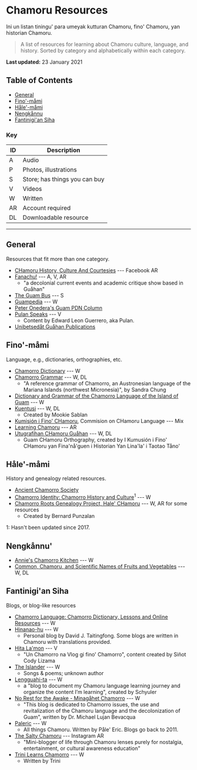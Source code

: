 # Chamoru Resources

Ini un listan tiningu' para umeyak kutturan Chamoru, fino' Chamoru, yan historian Chamoru.
> A list of resources for learning about Chamoru culture, language, and history. Sorted by category and alphabetically within each category.

**Last updated:** 23 January 2021

## Table of Contents

- [General](#general)
- [Fino'-måmi](#fino-måmi)
- [Håle'-måmi](#håle-måmi)
- [Nengkånnu](#nengkånnu)
- [Fantinigi'an Siha](#fantinigian-siha)

### Key

| ID | Description |
| --- | --- |
| A | Audio |
| P | Photos, illustrations |
| S | Store; has things you can buy |
| V | Videos |
| W | Written |
| AR | Account required |
| DL | Downloadable resource |

---

## General

Resources that fit more than one category.

- [CHamoru History, Culture And Courtesies](https://www.facebook.com/groups/616633032124663) --- Facebook AR
- [Fanachu!](https://www.patreon.com/fanachu/posts) --- A, V, AR
  - "a decolonial current events and academic critique show based in Guåhan"
- [The Guam Bus](https://www.theguambus.com/) --- S
- [Guampedia](https://www.guampedia.com/) --- W
- [Peter Onedera's Guam PDN Column](https://www.guampdn.com/search/?q=onedera)
- [Pulan Speaks](https://www.youtube.com/channel/UCF2PEL18ghNHP_HcKMz8LBQ) --- V
  - Content by Edward Leon Guerrero, aka Pulan.
- [Unibetsedåt Guåhan Publications](https://www.uog.edu/uogpress/publications/)

## Fino'-måmi

Language, e.g., dictionaries, orthographies, etc.

- [Chamorro Dictionary](http://www.chamoru.info/dictionary/) --- W
- [Chamorro Grammar](https://escholarship.org/uc/item/2sx7w4h5?) --- W, DL
  - "A reference grammar of Chamorro, an Austronesian language of the Mariana Islands (northwest Micronesia)", by Sandra Chung
- [Dictionary and Grammar of the Chamorro Language of the Island of Guam](http://chamorrobible.org/chamorro-dictionary1.htm) --- W
- [Kuentusi](https://kuentusi.com/) --- W, DL
  - Created by Mookie Sablan
- [Kumisión i Fino' CHamoru](https://kumisionchamoru.guam.gov/), Commision on CHamoru Language --- Mix
- [Learning Chamoru](https://learningchamoru.com/) --- AR
- [Utugrafihan CHamoru Guåhan](https://kumisionchamoru.guam.gov/sites/default/files/utugrafihan_chamoru_guahan.pdf) --- W, DL
  - Guam CHamoru Orthography, created by I Kumusión i Fino' CHamoru yan Fina'nå'guen i Historian Yan Lina'la' i Taotao Tåno'

## Håle'-måmi

History and genealogy related resources.

- [Ancient Chamorro Society](https://ancientchamorrosociety.weebly.com/)
- [Chamorro Identity: Chamorro History and Culture](https://chamorrohistory.blogspot.com/)<sup>1</sup> --- W
- [Chamorro Roots Genealogy Project, Hale' CHamoru](https://www.chamorroroots.com/v7/) --- W, AR for some resources
  - Created by Bernard Punzalan

1: Hasn't been updated since 2017.

## Nengkånnu'

- [Annie's Chamorro Kitchen](https://www.annieschamorrokitchen.com/chamorro-dishes/) --- W
- [Common, Chamoru, and Scientific Names of Fruits and Vegetables](https://cnas-re.uog.edu/wp-content/uploads/2016/03/chamoru_science_names_3_21_16.pdf) --- W, DL

## Fantinigi'an Siha

Blogs, or blog-like resources

- [Chamorro Language: Chamorro Dictionary, Lessons and Online Resources](http://www.chamoru.info/) --- W
- [Hinanao-hu](https://bit.ly/DavidTaitingfong) --- W
  - Personal blog by David J. Taitingfong. Some blogs are written in Chamoru with translations provided.
- [Hita La'mon](https://www.youtube.com/channel/UC4Hab84fuJ6hwQFxTOKqItw) --- V
  - "Un Chamorro na Vlog gi fino' Chamorro", content created by Siñot Cody Lizama
- [The Islander](https://chotdecamilo.blogspot.com/) --- W
  - Songs & poems; unknown author
- [Lengguahi-ta](https://lengguahita.wordpress.com/) --- W
  - a "blog to document my Chamoru language learning journey and organize the content I’m learning", created by Schyuler
- [No Rest for the Awake - Minagåhet Chamorro](https://minagahet.blogspot.com/) --- W
  - "This blog is dedicated to Chamorro issues, the use and revitalization of the Chamoru language and the decolonization of Guam", written by Dr. Michael Lujan Bevacqua
- [Paleric](https://paleric.blogspot.com/) --- W
  - All things Chamoru. Written by Påle' Eric. Blogs go back to 2011.
- [The Salty Chamoru](https://www.instagram.com/thesaltychamoru/) --- Instagram AR
  - "Mini-blogger of life through Chamoru lenses purely for nostalgia, entertainment, or cultural awareness education"
- [Trini Learns Chamorro](https://trinilearnschamorro.blogspot.com/) --- W
  - Written by Trini